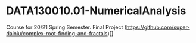 # DATA130010.01-NumericalAnalysis
Course for 20/21 Spring Semester. Final Project (https://github.com/super-dainiu/complex-root-finding-and-fractals)[<here>]
